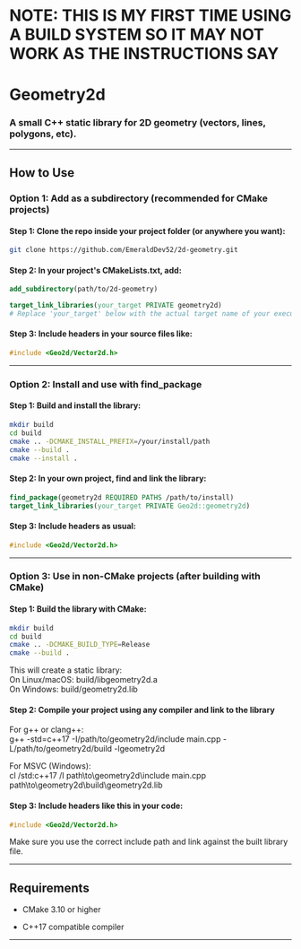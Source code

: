 # NOTE: THIS IS MY FIRST TIME USING A BUILD SYSTEM SO IT MAY NOT WORK AS THE INSTRUCTIONS SAY
# Geometry2d

### A small C++ static library for 2D geometry (vectors, lines, polygons, etc).

----------

## How to Use

### Option 1: Add as a subdirectory (recommended for CMake projects)

#### Step 1: Clone the repo inside your project folder (or anywhere you want): 
```bash 
git clone https://github.com/EmeraldDev52/2d-geometry.git
```
#### Step 2: In your project's CMakeLists.txt, add:  
```cmake
add_subdirectory(path/to/2d-geometry) 
```
```cmake 
target_link_libraries(your_target PRIVATE geometry2d)
# Replace 'your_target' below with the actual target name of your executable or library
```
#### Step 3: Include headers in your source files like:  
```cpp
#include <Geo2d/Vector2d.h>
```
----------

### Option 2: Install and use with find_package

#### Step 1: Build and install the library:  
```bash
mkdir build
cd build
cmake .. -DCMAKE_INSTALL_PREFIX=/your/install/path
cmake --build .
cmake --install .
```
#### Step 2: In your own project, find and link the library: 
```cmake 
find_package(geometry2d REQUIRED PATHS /path/to/install)  
target_link_libraries(your_target PRIVATE Geo2d::geometry2d)
```
#### Step 3: Include headers as usual:  
```cpp
#include <Geo2d/Vector2d.h>
```
----------

### Option 3: Use in non-CMake projects (after building with CMake)

#### Step 1: Build the library with CMake:  
```bash
mkdir build  
cd build  
cmake .. -DCMAKE_BUILD_TYPE=Release  
cmake --build .
```

This will create a static library:  
On Linux/macOS: build/libgeometry2d.a  
On Windows: build/geometry2d.lib

#### Step 2: Compile your project using any compiler and link to the library

For g++ or clang++:  
g++ -std=c++17 -I/path/to/geometry2d/include main.cpp -L/path/to/geometry2d/build -lgeometry2d

For MSVC (Windows):  
cl /std:c++17 /I path\to\geometry2d\include main.cpp path\to\geometry2d\build\geometry2d.lib

#### Step 3: Include headers like this in your code:  
```cpp
#include <Geo2d/Vector2d.h>
```
Make sure you use the correct include path and link against the built library file.

----------

## Requirements

-   CMake 3.10 or higher
    
-   C++17 compatible compiler
    

----------
